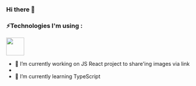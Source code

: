 ### Hi there 👋

### ⚡Technologies I'm using :

<img src="https://github.com/StachuDev/StachuDev/assets/126360195/4df99e23-2560-42f8-8b76-a57aefa0b428" width="48">



- 🔭 I’m currently working on JS React project to share'ing images via link
- 
- 🌱 I’m currently learning TypeScript



